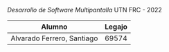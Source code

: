 *Desarrollo de Software Multipantalla* 
UTN FRC - 2022

| Alumno | Legajo |
|--------|--------|
| Alvarado Ferrero, Santiago | 69574 |
